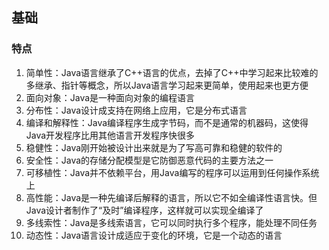 ## 基础
### 特点
1. 简单性：Java语言继承了C++语言的优点，去掉了C++中学习起来比较难的多继承、指针等概念，所以Java语言学习起来更简单，使用起来也更方便
2. 面向对象：Java是一种面向对象的编程语言
3. 分布性：Java设计成支持在网络上应用，它是分布式语言
4. 编译和解释性：Java编译程序生成字节码，而不是通常的机器码，这使得Java开发程序比用其他语言开发程序快很多
5. 稳健性：Java刚开始被设计出来就是为了写高可靠和稳健的软件的
6. 安全性：Java的存储分配模型是它防御恶意代码的主要方法之一
7. 可移植性：Java并不依赖平台，用Java编写的程序可以运用到任何操作系统上
8. 高性能：Java是一种先编译后解释的语言，所以它不如全编译性语言快。但Java设计者制作了“及时”编译程序，这样就可以实现全编译了
9. 多线索性：Java是多线索语言，它可以同时执行多个程序，能处理不同任务
10. 动态性：Java语言设计成适应于变化的环境，它是一个动态的语言
